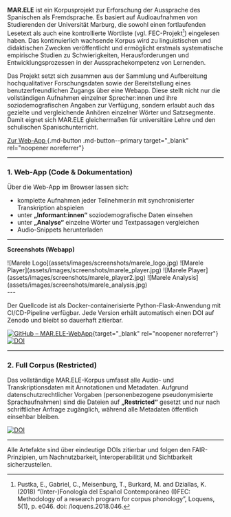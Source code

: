 **MAR.ELE** ist ein Korpusprojekt zur Erforschung der Aussprache des Spanischen als Fremdsprache. Es basiert auf Audio­aufnahmen von Studierenden der Universität Marburg, die sowohl einen fortlaufenden Lesetext als auch eine kontrollierte Wortliste (vgl. FEC-Projekt[^1]) eingelesen haben. Das kontinuierlich wachsende Korpus wird zu linguistischen und didaktischen Zwecken veröffentlicht und ermöglicht erstmals systematische empirische Studien zu Schwierigkeiten, Herausforderungen und Entwicklungsprozessen in der Aussprachekompetenz von Lernenden.

Das Projekt setzt sich zusammen aus der Sammlung und Aufbereitung hochqualitativer Forschungsdaten sowie der Bereitstellung eines benutzerfreundlichen Zugangs über eine Webapp. Diese stellt nicht nur die vollständigen Aufnahmen einzelner Sprecher:innen und ihre soziodemografischen Angaben zur Verfügung, sondern erlaubt auch das gezielte und vergleichende Anhören einzelner Wörter und Satzsegmente. Damit eignet sich MAR.ELE gleichermaßen für universitäre Lehre und den schulischen Spanischunterricht.

[Zur Web-App <i class="fa-solid fa-up-right-from-square"></i>](https://marele.online.uni-marburg.de/){.md-button .md-button--primary target="_blank" rel="noopener noreferrer"}

---

### 1. Web-App (Code & Dokumentation)

Über die Web-App im Browser lassen sich:

- komplette Aufnahmen jeder Teilnehmer:in mit synchronisierter Transkription abspielen  
- unter **„Informant:innen“** soziodemografische Daten einsehen  
- unter **„Analyse“** einzelne Wörter und Textpassagen vergleichen  
- Audio-Snippets herunterladen  

---
**Screenshots (Webapp)**
<div class="masonry" markdown>
![Marele Logo](assets/images/screenshots/marele_logo.jpg)
![Marele Player](assets/images/screenshots/marele_player.jpg)
![Marele Player](assets/images/screenshots/marele_player2.jpg)
![Marele Analysis](assets/images/screenshots/marele_analysis.jpg)
</div>
---

Der Quellcode ist als Docker-containerisierte Python-Flask-Anwendung mit CI/CD-Pipeline verfügbar. Jede Version erhält automatisch einen DOI auf Zenodo und bleibt so dauerhaft zitierbar.  

[![GitHub – MAR.ELE-WebApp](https://img.shields.io/badge/GitHub-MAR.ELE--WebApp-181717?logo=github)](https://github.com/FTacke/marele-webapp){target="_blank" rel="noopener noreferrer"}
[![DOI](https://zenodo.org/badge/DOI/10.5281/zenodo.15373525.svg)](https://doi.org/10.5281/zenodo.15373525)

---

### 2. Full Corpus (Restricted)

Das vollständige MAR.ELE-Korpus umfasst alle Audio- und Transkriptionsdaten mit Annotationen und Metadaten. Aufgrund datenschutzrechtlicher Vorgaben (personenbezogene pseudonymisierte Sprachaufnahmen) sind die Dateien auf **„Restricted“** gesetzt und nur nach schriftlicher Anfrage zugänglich, während alle Metadaten öffentlich einsehbar bleiben.  

[![DOI](https://zenodo.org/badge/DOI/10.5281/zenodo.15373537.svg)](https://doi.org/10.5281/zenodo.15373537)

---

Alle Artefakte sind über eindeutige DOIs zitierbar und folgen den FAIR-Prinzipien, um Nachnutzbarkeit, Interoperabilität und Sichtbarkeit sicherzustellen.


[^1]: Pustka, E., Gabriel, C., Meisenburg, T., Burkard, M. and Dziallas, K. (2018) “(Inter-)Fonología del Español Contemporáneo (I)FEC: Methodology of a research program for corpus phonology”, Loquens, 5(1), p. e046. doi: /loquens.2018.046.